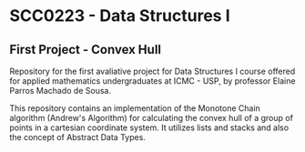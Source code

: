 # SCC0223 - Data Structures I
## First Project - Convex Hull

Repository for the first avaliative project for Data Structures I course offered for applied mathematics undergraduates at ICMC - USP, by professor Elaine Parros Machado de Sousa.

This repository contains an implementation of the Monotone Chain algorithm (Andrew's Algorithm) for calculating the convex hull of a group of points in a cartesian coordinate system. It utilizes lists and stacks and also the concept of Abstract Data Types.
